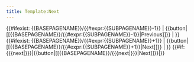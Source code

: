 ```yaml
---
title: Template:Next
---
```


<div style="clear:both;">
<div style="float:left;">
{{#ifexist: {{BASEPAGENAME}}/{{#expr:{{SUBPAGENAME}}-1}} | {{button|[[{{BASEPAGENAME}}/{{#expr:{{SUBPAGENAME}}-1}}|Previous]]}} | }}
</div>
<div style="float:right;">
{{#ifexist: {{BASEPAGENAME}}/{{#expr:{{SUBPAGENAME}}+1}} | {{button|[[{{BASEPAGENAME}}/{{#expr:{{SUBPAGENAME}}+1}}|Next]]}} | }}
{{#if:{{{next|}}}|{{button|[[{{BASEPAGENAME}}/{{{next|}}}|Next]]}}|}}
</div>
</div><div style="clear:both;"></div>

